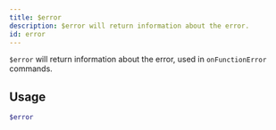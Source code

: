 ```yaml
---
title: $error
description: $error will return information about the error.
id: error
---
```


`$error` will return information about the error, used in `onFunctionError` commands.

## Usage

```php
$error
```
